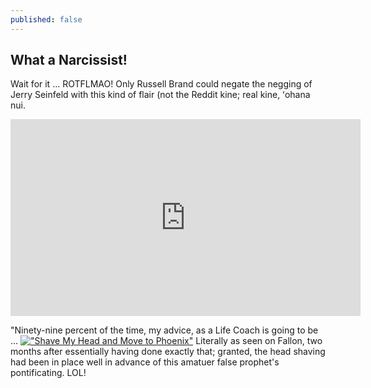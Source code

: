 ```yaml
---
published: false
---
```

## What a Narcissist!

Wait for it ... ROTFLMAO! Only Russell Brand could negate the negging of Jerry Seinfeld with this kind of flair (not the Reddit kine; real kine, ʻohana nui.

<div class="embed-container"><iframe width="560" height="315" src="https://youtu.be/XHeFBDm2uFc" title="YouTube video player" frameborder="0" allow="accelerometer; autoplay; clipboard-write; encrypted-media; gyroscope; picture-in-picture" allowfullscreen></iframe></div>

"Ninety-nine percent of the time, my advice, as a Life Coach is going to be ... [!["Shave My Head and Move to Phoenix"]({{site.baseurl}}/images/Seinfeld_Shave_Head_Phoenix_YouTube.jpg)](https://youtu.be/BlJXdnKyfgE) Literally as seen on Fallon, two months after essentially having done exactly that; granted, the head shaving had been in place well in advance of this amatuer false prophet's pontificating. LOL!
